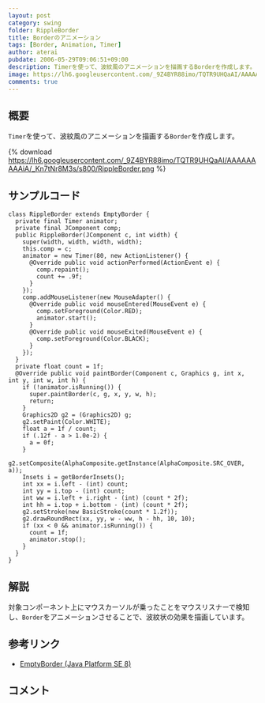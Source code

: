 ```yaml
---
layout: post
category: swing
folder: RippleBorder
title: Borderのアニメーション
tags: [Border, Animation, Timer]
author: aterai
pubdate: 2006-05-29T09:06:51+09:00
description: Timerを使って、波紋風のアニメーションを描画するBorderを作成します。
image: https://lh6.googleusercontent.com/_9Z4BYR88imo/TQTR9UHQaAI/AAAAAAAAAiA/_Kn7tNr8M3s/s800/RippleBorder.png
comments: true
---
```

## 概要
`Timer`を使って、波紋風のアニメーションを描画する`Border`を作成します。

{% download https://lh6.googleusercontent.com/_9Z4BYR88imo/TQTR9UHQaAI/AAAAAAAAAiA/_Kn7tNr8M3s/s800/RippleBorder.png %}

## サンプルコード
<pre class="prettyprint"><code>class RippleBorder extends EmptyBorder {
  private final Timer animator;
  private final JComponent comp;
  public RippleBorder(JComponent c, int width) {
    super(width, width, width, width);
    this.comp = c;
    animator = new Timer(80, new ActionListener() {
      @Override public void actionPerformed(ActionEvent e) {
        comp.repaint();
        count += .9f;
      }
    });
    comp.addMouseListener(new MouseAdapter() {
      @Override public void mouseEntered(MouseEvent e) {
        comp.setForeground(Color.RED);
        animator.start();
      }
      @Override public void mouseExited(MouseEvent e) {
        comp.setForeground(Color.BLACK);
      }
    });
  }
  private float count = 1f;
  @Override public void paintBorder(Component c, Graphics g, int x, int y, int w, int h) {
    if (!animator.isRunning()) {
      super.paintBorder(c, g, x, y, w, h);
      return;
    }
    Graphics2D g2 = (Graphics2D) g;
    g2.setPaint(Color.WHITE);
    float a = 1f / count;
    if (.12f - a &gt; 1.0e-2) {
      a = 0f;
    }
    g2.setComposite(AlphaComposite.getInstance(AlphaComposite.SRC_OVER, a));
    Insets i = getBorderInsets();
    int xx = i.left - (int) count;
    int yy = i.top - (int) count;
    int ww = i.left + i.right - (int) (count * 2f);
    int hh = i.top + i.bottom - (int) (count * 2f);
    g2.setStroke(new BasicStroke(count * 1.2f));
    g2.drawRoundRect(xx, yy, w - ww, h - hh, 10, 10);
    if (xx &lt; 0 &amp;&amp; animator.isRunning()) {
      count = 1f;
      animator.stop();
    }
  }
}
</code></pre>

## 解説
対象コンポーネント上にマウスカーソルが乗ったことをマウスリスナーで検知し、`Border`をアニメーションさせることで、波紋状の効果を描画しています。

## 参考リンク
- [EmptyBorder (Java Platform SE 8)](https://docs.oracle.com/javase/jp/8/docs/api/javax/swing/border/EmptyBorder.html)

<!-- dummy comment line for breaking list -->

## コメント
